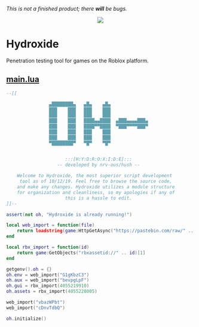 *This is not a finished product; there* ***will*** *be bugs.*

<p align="center">
  <img src="https://i.vgy.me/v90wQc.png">
</p>

# Hydroxide
Penetration testing tool for games on the Roblox platform.

## <a href="https://github.com/nrv-ous/Hydroxide/blob/master/main.lua"><b>main.lua</b></a>
```lua
--[[

                ▄████████▄   ▄█▄    ▄█▄   
                ███    ███   ███    ███   
                ███    ███   ███    ███   
                ███    ███   ████▄▄████  ▄███▄▄▄▄███▄ 
                ███    ███   ████▀▀████  ▀███▀▀▀▀███▀  
                ███    ███   ███    ███   
                ███    ███   ███    ███   
                ▀████████▀   ▀█▀    ▀█▀    


                      :::[H:Y:D:R:O:X:I:D:E]:::
                   -- developed by nrv-ous/hush --   
    
    Welcome to Hydroxide, the most superior script development
     tool as of 10/12/19. Feel free to browse the source code, 
    and make any changes. Hydroxide utilizes a module structure 
    for organization and cleanliness, so my apologies if any of 
                      this is a hassle to edit.
]]--

assert(not oh, "Hydroxide is already running!")

local web_import = function(file)
    return loadstring(game:HttpGetAsync("https://pastebin.com/raw/" .. file))()
end

local rbx_import = function(id)
    return game:GetObjects("rbxassetid://" .. id)[1]
end

getgenv().oh = {}
oh.env = web_import("G1gKbzC3") 
oh.aux = web_import("bevpgLpF")
oh.gui = rbx_import(4055219910)
oh.assets = rbx_import(4055228005)

web_import("vbazWPbt")
web_import("cDnvTdbQ")

oh.initialize()
```
